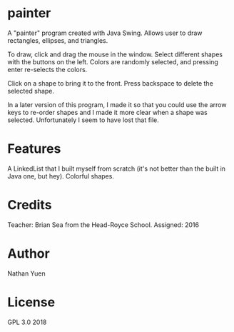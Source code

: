 # painter

A "painter" program created with Java Swing. Allows user to draw rectangles, ellipses, and triangles.

To draw, click and drag the mouse in the window. Select different shapes with the buttons on the left. Colors are randomly selected, and pressing enter re-selects the colors.

Click on a shape to bring it to the front. Press backspace to delete the selected shape.

In a later version of this program, I made it so that you could use the arrow keys to re-order shapes and I made it more clear when a shape was selected. Unfortunately I seem to have lost that file.

# Features

A LinkedList that I built myself from scratch (it's not better than the built in Java one, but hey). Colorful shapes.

# Credits

Teacher: Brian Sea from the Head-Royce School. Assigned: 2016

# Author

Nathan Yuen

# License

GPL 3.0 2018